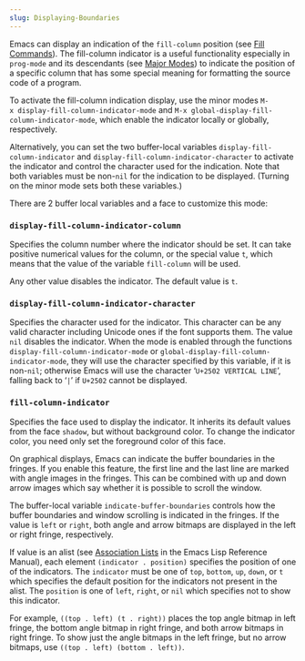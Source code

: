 ```yaml
---
slug: Displaying-Boundaries
---
```


Emacs can display an indication of the `fill-column` position (see [Fill Commands](Fill-Commands)). The fill-column indicator is a useful functionality especially in `prog-mode` and its descendants (see [Major Modes](Major-Modes)) to indicate the position of a specific column that has some special meaning for formatting the source code of a program.

To activate the fill-column indication display, use the minor modes `M-x display-fill-column-indicator-mode`<!-- /@w --> and `M-x global-display-fill-column-indicator-mode`<!-- /@w -->, which enable the indicator locally or globally, respectively.

Alternatively, you can set the two buffer-local variables `display-fill-column-indicator` and `display-fill-column-indicator-character` to activate the indicator and control the character used for the indication. Note that both variables must be non-`nil` for the indication to be displayed. (Turning on the minor mode sets both these variables.)

There are 2 buffer local variables and a face to customize this mode:

### `display-fill-column-indicator-column`

Specifies the column number where the indicator should be set. It can take positive numerical values for the column, or the special value `t`, which means that the value of the variable `fill-column` will be used.

Any other value disables the indicator. The default value is `t`.

### `display-fill-column-indicator-character`

Specifies the character used for the indicator. This character can be any valid character including Unicode ones if the font supports them. The value `nil` disables the indicator. When the mode is enabled through the functions `display-fill-column-indicator-mode` or `global-display-fill-column-indicator-mode`, they will use the character specified by this variable, if it is non-`nil`; otherwise Emacs will use the character ‘`U+2502 VERTICAL LINE`’, falling back to ‘`|`’ if `U+2502` cannot be displayed.

### `fill-column-indicator`

Specifies the face used to display the indicator. It inherits its default values from the face `shadow`, but without background color. To change the indicator color, you need only set the foreground color of this face.

On graphical displays, Emacs can indicate the buffer boundaries in the fringes. If you enable this feature, the first line and the last line are marked with angle images in the fringes. This can be combined with up and down arrow images which say whether it is possible to scroll the window.

The buffer-local variable `indicate-buffer-boundaries` controls how the buffer boundaries and window scrolling is indicated in the fringes. If the value is `left` or `right`, both angle and arrow bitmaps are displayed in the left or right fringe, respectively.

If value is an alist (see [Association Lists](https://www.gnu.org/software/emacs/manual/html_mono/elisp.html#Association-Lists) in the Emacs Lisp Reference Manual), each element `(indicator . position)` specifies the position of one of the indicators. The `indicator` must be one of `top`, `bottom`, `up`, `down`, or `t` which specifies the default position for the indicators not present in the alist. The `position` is one of `left`, `right`, or `nil` which specifies not to show this indicator.

For example, `((top . left) (t . right))` places the top angle bitmap in left fringe, the bottom angle bitmap in right fringe, and both arrow bitmaps in right fringe. To show just the angle bitmaps in the left fringe, but no arrow bitmaps, use `((top . left) (bottom . left))`.
